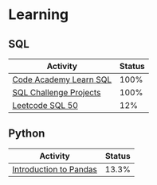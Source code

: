 # Learning

## SQL

| Activity                                                             | Status |
| -------------------------------------------------------------------- | ------ |
| [Code Academy Learn SQL](https://www.codecademy.com/learn/learn-sql) | 100%   |
| [SQL Challenge Projects](https://github.com/machar94/SQL-Challenges) | 100%   |
| [Leetcode SQL 50](https://leetcode.com/studyplan/top-sql-50/)        | 12%    |

## Python

| Activity                                                                         | Status |
| -------------------------------------------------------------------------------- | ------ |
| [Introduction to Pandas](https://leetcode.com/studyplan/introduction-to-pandas/) | 13.3%  |
